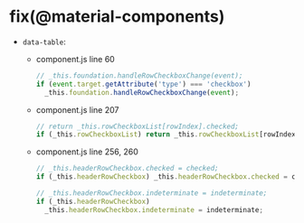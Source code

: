 # fix(@material-components)

- `data-table`:

  - component.js line 60

    ```js
    // _this.foundation.handleRowCheckboxChange(event);
    if (event.target.getAttribute('type') === 'checkbox')
      _this.foundation.handleRowCheckboxChange(event);
    ```

  - component.js line 207

    ```js
    // return _this.rowCheckboxList[rowIndex].checked;
    if (_this.rowCheckboxList) return _this.rowCheckboxList[rowIndex].checked;
    ```

  - component.js line 256, 260

    ```js
    // _this.headerRowCheckbox.checked = checked;
    if (_this.headerRowCheckbox) _this.headerRowCheckbox.checked = checked;
    ```

    ```js
    // _this.headerRowCheckbox.indeterminate = indeterminate;
    if (_this.headerRowCheckbox)
      _this.headerRowCheckbox.indeterminate = indeterminate;
    ```
